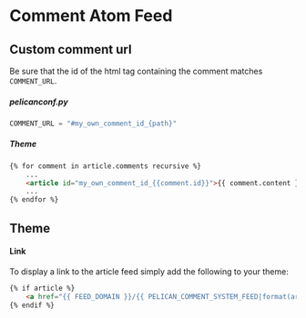 # Comment Atom Feed
## Custom comment url
Be sure that the id of the html tag containing the comment matches `COMMENT_URL`.

##### pelicanconf.py
```python
COMMENT_URL = "#my_own_comment_id_{path}"
```

##### Theme
```html
{% for comment in article.comments recursive %}
	...
	<article id="my_own_comment_id_{{comment.id}}">{{ comment.content }}</article>
	...
{% endfor %}
```
## Theme
#### Link
To display a link to the article feed simply add the following to your theme:

```html
{% if article %}
	<a href="{{ FEED_DOMAIN }}/{{ PELICAN_COMMENT_SYSTEM_FEED|format(article.slug) }}">Comment Atom Feed</a>
{% endif %}
```


